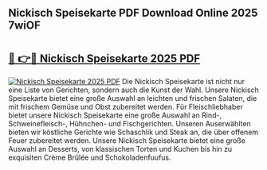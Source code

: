 ## Nickisch Speisekarte PDF Download Online 2025 7wiOF

# <h2><a href="http://gcb3q1.nevu.top/?p=Nickisch+Speisekarte">🔗 👉🔴 Nickisch Speisekarte 2025 PDF</a></h2>

[![Nickisch Speisekarte 2025 PDF](https://i.imgur.com/dBaPXMq.png)](http://gcb3q1.nevu.top/?p=Nickisch+Speisekarte)
Die Nickisch Speisekarte ist nicht nur eine Liste von Gerichten, sondern auch die Kunst der Wahl. Unsere Nickisch Speisekarte bietet eine große Auswahl an leichten und frischen Salaten, die mit frischem Gemüse und Obst zubereitet werden. Für Fleischliebhaber bietet unsere Nickisch Speisekarte eine große Auswahl an Rind-, Schweinefleisch-, Hühnchen- und Fischgerichten. Unseren Auserwählten bieten wir köstliche Gerichte wie Schaschlik und Steak an, die über offenem Feuer zubereitet werden. Unsere Nickisch Speisekarte bietet eine große Auswahl an Desserts, von klassischen Torten und Kuchen bis hin zu exquisiten Crème Brûlée und Schokoladenfuufus.
